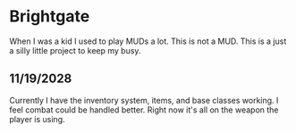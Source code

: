 # Brightgate

When I was a kid I used to play MUDs a lot.  This is not a MUD.  This is a just a silly little project to keep my busy.

## 11/19/2028
Currently I have the inventory system, items, and base classes working.  I feel combat could be handled better.  Right now it's all on the weapon the player is using.
